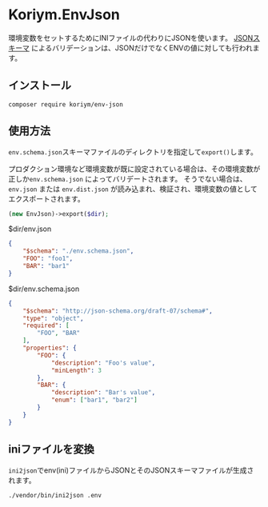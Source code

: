 # Koriym.EnvJson

環境変数をセットするためにINIファイルの代わりにJSONを使います。
[JSONスキーマ](https://json-schema.org/) によるバリデーションは、JSONだけでなくENVの値に対しても行われます。

## インストール

    composer require koriym/env-json

## 使用方法

`env.schema.json`スキーマファイルのディレクトリを指定して`export()`します。

プロダクション環境など環境変数が既に設定されている場合は、その環境変数が正しか`env.schema.json` によってバリデートされます。
そうでない場合は、`env.json` または `env.dist.json` が読み込まれ、検証され、環境変数の値としてエクスポートされます。

```php
(new EnvJson)->export($dir);
```

$dir/env.json

```json
{
    "$schema": "./env.schema.json",
    "FOO": "foo1",
    "BAR": "bar1"
}
```

$dir/env.schema.json

```json
{
    "$schema": "http://json-schema.org/draft-07/schema#",
    "type": "object",
    "required": [
        "FOO", "BAR"
    ],
    "properties": {
        "FOO": {
            "description": "Foo's value",
            "minLength": 3
        },
        "BAR": {
            "description": "Bar's value",
            "enum": ["bar1", "bar2"]
        }
    }
}
```

## iniファイルを変換

`ini2json`でenv(ini)ファイルからJSONとそのJSONスキーマファイルが生成されます。

```
./vendor/bin/ini2json .env
```
